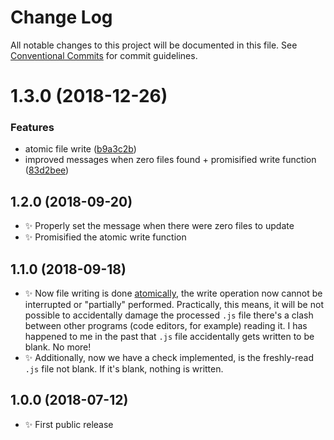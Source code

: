 # Change Log

All notable changes to this project will be documented in this file.
See [Conventional Commits](https://conventionalcommits.org) for commit guidelines.

# 1.3.0 (2018-12-26)


### Features

* atomic file write ([b9a3c2b](https://bitbucket.org/codsen/codsen/src/master/packages/js-row-num-cli/commits/b9a3c2b))
* improved messages when zero files found + promisified write function ([83d2bee](https://bitbucket.org/codsen/codsen/src/master/packages/js-row-num-cli/commits/83d2bee))





## 1.2.0 (2018-09-20)

- ✨ Properly set the message when there were zero files to update
- ✨ Promisified the atomic write function

## 1.1.0 (2018-09-18)

- ✨ Now file writing is done [atomically](https://github.com/npm/write-file-atomic), the write operation now cannot be interrupted or "partially" performed. Practically, this means, it will be not possible to accidentally damage the processed `.js` file there's a clash between other programs (code editors, for example) reading it. I has happened to me in the past that `.js` file accidentally gets written to be blank. No more!
- ✨ Additionally, now we have a check implemented, is the freshly-read `.js` file not blank. If it's blank, nothing is written.

## 1.0.0 (2018-07-12)

- ✨ First public release
